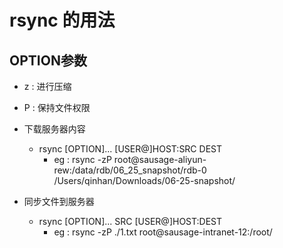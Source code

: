 # rsync 的用法

## OPTION参数
- z : 进行压缩
- P : 保持文件权限

- 下载服务器内容
    - rsync [OPTION]... [USER@]HOST:SRC DEST
        - eg : rsync -zP root@sausage-aliyun-rew:/data/rdb/06_25_snapshot/rdb-0 /Users/qinhan/Downloads/06-25-snapshot/
        
- 同步文件到服务器
    - rsync [OPTION]... SRC [USER@]HOST:DEST
        - eg : rsync -zP ./1.txt root@sausage-intranet-12:/root/

